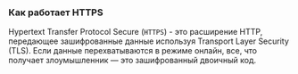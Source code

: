 ### Как работает HTTPS

Hypertext Transfer Protocol Secure (`HTTPS`) - это расширение HTTP, передающее зашифрованные данные используя Transport Layer Security (TLS). Если данные перехватываются в режиме онлайн, все, что получает злоумышленник — это зашифрованный двоичный код.



